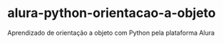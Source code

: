 # alura-python-orientacao-a-objeto
Aprendizado de orientação a objeto com Python pela plataforma Alura
